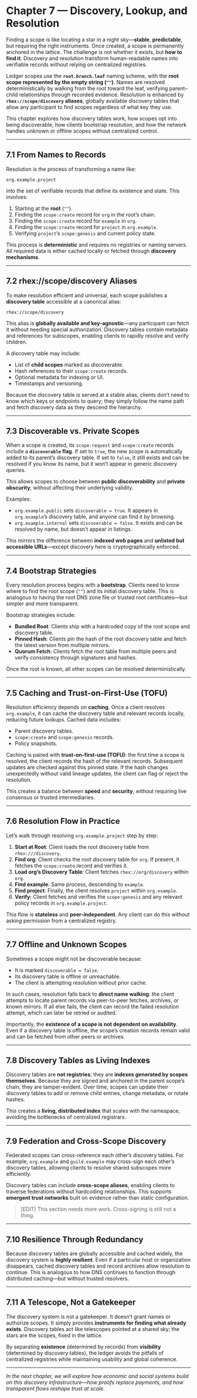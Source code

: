 # **Chapter 7 — Discovery, Lookup, and Resolution**

Finding a scope is like locating a star in a night sky—**stable**, **predictable**, but requiring the right instruments. Once created, a scope is permanently anchored in the lattice. The challenge is not whether it exists, but **how to find it**. Discovery and resolution transform human-readable names into verifiable records without relying on centralized registries.

Ledger scopes use the **`root.branch.leaf`** naming scheme, with the **root scope represented by the empty string (`""`)**. Names are resolved deterministically by walking from the root toward the leaf, verifying parent–child relationships through recorded evidence. Resolution is enhanced by **`rhex://scope/discovery` aliases**, globally available discovery tables that allow any participant to find scopes regardless of what key they use.

This chapter explores how discovery tables work, how scopes opt into being discoverable, how clients bootstrap resolution, and how the network handles unknown or offline scopes without centralized control.

---

## **7.1 From Names to Records**

Resolution is the process of transforming a name like:

```
org.example.project
```

into the set of verifiable records that define its existence and state. This involves:

1. Starting at the **root** (`""`).
2. Finding the `scope:create` record for `org` in the root’s chain.
3. Finding the `scope:create` record for `example` in `org`.
4. Finding the `scope:create` record for `project` in `org.example`.
5. Verifying `project`’s `scope:genesis` and current policy state.

This process is **deterministic** and requires no registries or naming servers. All required data is either cached locally or fetched through **discovery mechanisms**.

---

## **7.2 rhex://scope/discovery Aliases**

To make resolution efficient and universal, each scope publishes a **discovery table** accessible at a canonical alias:

```
rhex://scope/discovery
```

This alias is **globally available and key-agnostic**—any participant can fetch it without needing special authorization. Discovery tables contain metadata and references for subscopes, enabling clients to rapidly resolve and verify children.

A discovery table may include:

* List of **child scopes** marked as discoverable.
* Hash references to their `scope:create` records.
* Optional metadata for indexing or UI.
* Timestamps and versioning.

Because the discovery table is served at a stable alias, clients don’t need to know which keys or endpoints to query; they simply follow the name path and fetch discovery data as they descend the hierarchy.

---

## **7.3 Discoverable vs. Private Scopes**

When a scope is created, its `scope:request` and `scope:create` records include a **`discoverable` flag**. If set to `true`, the new scope is automatically added to its parent’s discovery table. If set to `false`, it still exists and can be resolved if you know its name, but it won’t appear in generic discovery queries.

This allows scopes to choose between **public discoverability** and **private obscurity**, without affecting their underlying validity.

Examples:

* `org.example.public` sets `discoverable = true`. It appears in `org.example`’s discovery table, and anyone can find it by browsing.
* `org.example.internal` sets `discoverable = false`. It exists and can be resolved by name, but doesn’t appear in listings.

This mirrors the difference between **indexed web pages** and **unlisted but accessible URLs**—except discovery here is cryptographically enforced.

---

## **7.4 Bootstrap Strategies**

Every resolution process begins with a **bootstrap**. Clients need to know where to find the root scope (`""`) and its initial discovery table. This is analogous to having the root DNS zone file or trusted root certificates—but simpler and more transparent.

Bootstrap strategies include:

* **Bundled Root**: Clients ship with a hardcoded copy of the root scope and discovery table.
* **Pinned Hash**: Clients pin the hash of the root discovery table and fetch the latest version from multiple mirrors.
* **Quorum Fetch**: Clients fetch the root table from multiple peers and verify consistency through signatures and hashes.

Once the root is known, all other scopes can be resolved deterministically.

---

## **7.5 Caching and Trust-on-First-Use (TOFU)**

Resolution efficiency depends on **caching**. Once a client resolves `org.example`, it can cache the discovery table and relevant records locally, reducing future lookups. Cached data includes:

* Parent discovery tables.
* `scope:create` and `scope:genesis` records.
* Policy snapshots.

Caching is paired with **trust-on-first-use (TOFU)**: the first time a scope is resolved, the client records the hash of the relevant records. Subsequent updates are checked against this pinned state. If the hash changes unexpectedly without valid lineage updates, the client can flag or reject the resolution.

This creates a balance between **speed** and **security**, without requiring live consensus or trusted intermediaries.

---

## **7.6 Resolution Flow in Practice**

Let’s walk through resolving `org.example.project` step by step:

1. **Start at Root**: Client loads the root discovery table from `rhex:///discovery`.
2. **Find org**: Client checks the root discovery table for `org`. If present, it fetches the `scope:create` record and verifies it.
3. **Load org’s Discovery Table**: Client fetches `rhex://org/discovery` within `org`.
4. **Find example**: Same process, descending to `example`.
5. **Find project**: Finally, the client resolves `project` within `org.example`.
6. **Verify**: Client fetches and verifies the `scope:genesis` and any relevant policy records in `org.example.project`.

This flow is **stateless** and **peer-independent**. Any client can do this without asking permission from a centralized registry.

---

## **7.7 Offline and Unknown Scopes**

Sometimes a scope might not be discoverable because:

* It is marked `discoverable = false`.
* Its discovery table is offline or unreachable.
* The client is attempting resolution without prior cache.

In such cases, resolution falls back to **direct name walking**: the client attempts to locate parent records via peer-to-peer fetches, archives, or known mirrors. If all else fails, the client can record the failed resolution attempt, which can later be retried or audited.

Importantly, the **existence of a scope is not dependent on availability**. Even if a discovery table is offline, the scope’s creation records remain valid and can be fetched from other peers or archives.

---

## **7.8 Discovery Tables as Living Indexes**

Discovery tables are **not registries**; they are **indexes generated by scopes themselves**. Because they are signed and anchored in the parent scope’s chain, they are tamper-evident. Over time, scopes can update their discovery tables to add or remove child entries, change metadata, or rotate hashes.

This creates a **living, distributed index** that scales with the namespace, avoiding the bottlenecks of centralized registrars.

---

## **7.9 Federation and Cross-Scope Discovery**

Federated scopes can cross-reference each other’s discovery tables. For example, `org.example` and `guild.example` may cross-sign each other’s discovery tables, allowing clients to resolve shared subscopes more efficiently.

Discovery tables can include **cross-scope aliases**, enabling clients to traverse federations without hardcoding relationships. This supports **emergent trust networks** built on evidence rather than static configuration.

> [EDIT] This section needs more work. Cross-signing is still not a thing.

---

## **7.10 Resilience Through Redundancy**

Because discovery tables are globally accessible and cached widely, the discovery system is **highly resilient**. Even if a particular host or organization disappears, cached discovery tables and record archives allow resolution to continue. This is analogous to how DNS continues to function through distributed caching—but without trusted resolvers.

---

## **7.11 A Telescope, Not a Gatekeeper**

The discovery system is not a gatekeeper. It doesn’t grant names or authorize scopes. It simply provides **instruments for finding what already exists**. Discovery tables act like telescopes pointed at a shared sky; the stars are the scopes, fixed in the lattice.

By separating **existence** (determined by records) from **visibility** (determined by discovery tables), the ledger avoids the pitfalls of centralized registries while maintaining usability and global coherence.

---

*In the next chapter, we will explore how economic and social systems build on this discovery infrastructure—how proofs replace payments, and how transparent flows reshape trust at scale.*
